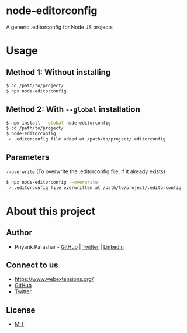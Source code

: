 # node-editorconfig

A generic .editorconfig for Node JS projects


# Usage

## Method 1: Without installing
```sh
$ cd /path/to/project/
$ npx node-editorconfig
```

## Method 2: With `--global` installation
```sh
$ npm install --global node-editorconfig
$ cd /path/to/project/
$ node-editorconfig
 ✓ .editorconfig file added at /path/to/project/.editorconfig
```

## Parameters

`--overwrite` (To overwrite the .editorconfig file, if it already exists)
```sh
$ npx node-editorconfig --overwrite
 ✓ .editorconfig file overwritten at /path/to/project/.editorconfig
```


# About this project

## Author

* Priyank Parashar - [GitHub](https://github.com/paras20xx) | [Twitter](https://twitter.com/paras20xx) | [LinkedIn](https://linkedin.com/in/ParasharPriyank/)

## Connect to us

* https://www.webextensions.org/
* [GitHub](https://github.com/webextensions/live-css-editor)
* [Twitter](https://twitter.com/webextensions)

## License

* [MIT](LICENSE)
